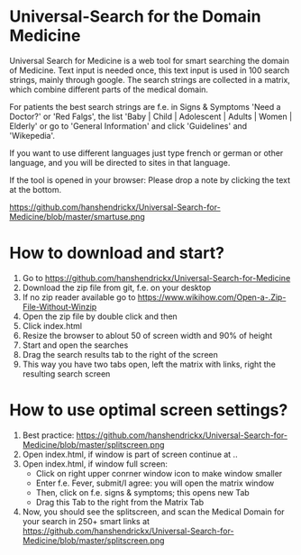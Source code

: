 # Universal-Search for the Domain Medicine
Universal Search for Medicine is a web tool for smart searching the domain of Medicine. 
Text input is needed once, this text input is used in 100 search strings, mainly
through google. The search strings are collected in a matrix, which combine different
parts of the medical domain.

For patients the best search strings are f.e. in Signs & Symptoms 'Need a Doctor?' or
'Red Falgs', the list 'Baby | Child | Adolescent | Adults | Women | Elderly' or 
go to 'General Information' and click 'Guidelines' and 'Wikepedia'.

If you want to use different languages just type french or german or other language,
and you will be directed to sites in that language.

If the tool is opened in your browser: Please drop a note by clicking the text at the bottom.

https://github.com/hanshendrickx/Universal-Search-for-Medicine/blob/master/smartuse.png

# How to download and start?
1. Go to https://github.com/hanshendrickx/Universal-Search-for-Medicine
2. Download the zip file from git, f.e. on your desktop
3. If no zip reader available go to https://www.wikihow.com/Open-a-.Zip-File-Without-Winzip
4. Open the zip file by double click and then
5. Click index.html
6. Resize the browser to ablout 50 of screen width and 90% of height
7. Start and open the searches
8. Drag the search results tab to the right of the screen
9. This way you have two tabs open, left the matrix with links, right the resulting search screen


# How to use optimal screen settings?
1. Best practice: https://github.com/hanshendrickx/Universal-Search-for-Medicine/blob/master/splitscreen.png
2. Open index.html, if window is part of screen continue at ..
3. Open index.html, if window full screen:
    - Click on right upper conrner window icon to make window smaller
    - Enter f.e. Fever, submit/I agree: you will open the matrix window
    - Then, click on f.e. signs & symptoms; this opens new Tab
    - Drag this Tab to the right from the Matrix Tab
4. Now, you should see the splitscreen, and scan the Medical Domain for your search in 250+ smart links 
at https://github.com/hanshendrickx/Universal-Search-for-Medicine/blob/master/splitscreen.png
    
